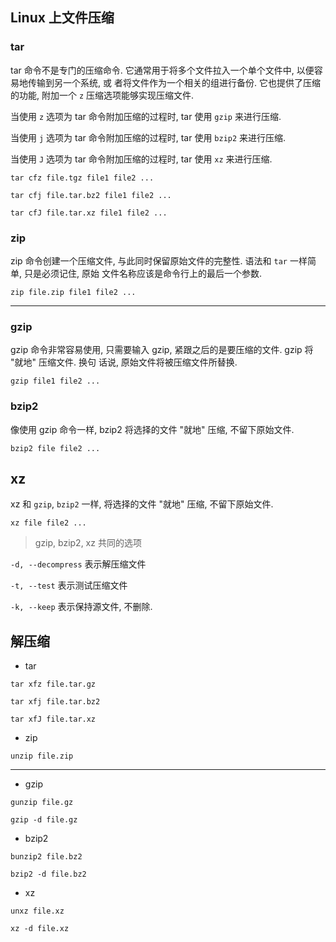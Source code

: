 ## Linux 上文件压缩

### tar

tar 命令不是专门的压缩命令. 它通常用于将多个文件拉入一个单个文件中, 以便容易地传输到另一个系统, 或
者将文件作为一个相关的组进行备份. 它也提供了压缩的功能, 附加一个 `z` 压缩选项能够实现压缩文件.

当使用 `z` 选项为 tar 命令附加压缩的过程时, tar 使用 `gzip` 来进行压缩.
 
当使用 `j` 选项为 tar 命令附加压缩的过程时, tar 使用 `bzip2` 来进行压缩.

当使用 `J` 选项为 tar 命令附加压缩的过程时, tar 使用 `xz` 来进行压缩.

```
tar cfz file.tgz file1 file2 ...

tar cfj file.tar.bz2 file1 file2 ...

tar cfJ file.tar.xz file1 file2 ...
```

### zip

zip 命令创建一个压缩文件, 与此同时保留原始文件的完整性. 语法和 `tar` 一样简单, 只是必须记住, 原始
文件名称应该是命令行上的最后一个参数.

```
zip file.zip file1 file2 ...
```

---

### gzip

gzip 命令非常容易使用, 只需要输入 gzip, 紧跟之后的是要压缩的文件. gzip 将 "就地" 压缩文件. 换句
话说, 原始文件将被压缩文件所替换.

```
gzip file1 file2 ...
```

### bzip2

像使用 gzip 命令一样, bzip2 将选择的文件 "就地" 压缩, 不留下原始文件. 

```
bzip2 file file2 ...
```

## xz

xz 和 `gzip`, `bzip2` 一样, 将选择的文件 "就地" 压缩, 不留下原始文件.

```
xz file file2 ...
```

> gzip, bzip2, xz 共同的选项

`-d, --decompress` 表示解压缩文件

`-t, --test` 表示测试压缩文件

`-k, --keep` 表示保持源文件, 不删除. 

## 解压缩

- tar 

```
tar xfz file.tar.gz

tar xfj file.tar.bz2

tar xfJ file.tar.xz
```

- zip

```
unzip file.zip
```


---


- gzip

```
gunzip file.gz

gzip -d file.gz
```
- bzip2

```
bunzip2 file.bz2

bzip2 -d file.bz2
```

- xz

```
unxz file.xz

xz -d file.xz
```